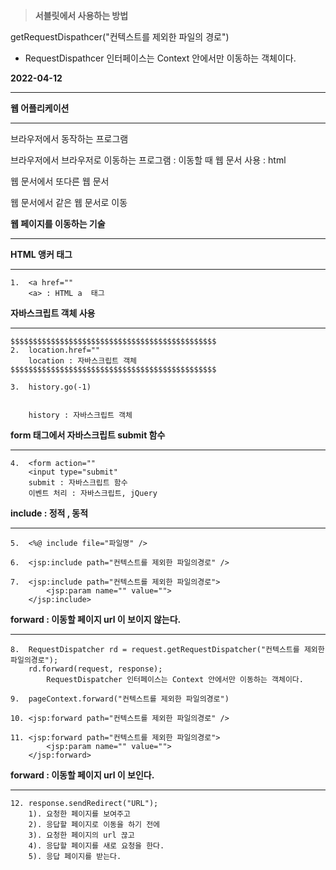 > **서블릿에서 사용하는 방법**

getRequestDispathcer("컨텍스트를 제외한 파일의 경로")

- RequestDispathcer 인터페이스는 Context 안에서만 이동하는 객체이다.

**2022-04-12**

--------------------------


**웹 어플리케이션** 

------------------------

브라우저에서 동작하는 프로그램

브라우저에서 브라우저로 이동하는 프로그램
 : 이동할 때 웹 문서 사용 : html 

웹 문서에서 또다른 웹 문서 

웹 문서에서 같은 웹 문서로 이동 


**웹 페이지를 이동하는 기술** 

----------------------------

**HTML <a> 앵커 태그** 

------------------------------------------

```
1.	<a href=""
	<a> : HTML a  태그 
```

**자바스크립트 객체 사용**

------------------------------------------

```
$$$$$$$$$$$$$$$$$$$$$$$$$$$$$$$$$$$$$$$$$$$$$$
2.	location.href=""
	location : 자바스크립트 객체 
$$$$$$$$$$$$$$$$$$$$$$$$$$$$$$$$$$$$$$$$$$$$$$
```

```
3.	history.go(-1)


	history : 자바스크립트 객체 
```

**form 태그에서 자바스크립트 submit 함수** 

------------------------------------------

```
4.	<form action=""
	<input type="submit"
	submit : 자바스크립트 함수 
	이벤트 처리 : 자바스크립트, jQuery 
```

**include : 정적 , 동적** 

------------------------------------------

```
5.	<%@ include file="파일명" />

6.	<jsp:include path="컨텍스트를 제외한 파일의경로" />

7.	<jsp:include path="컨텍스트를 제외한 파일의경로">
		<jsp:param name="" value="">
	</jsp:include>
```

**forward : 이동할 페이지 url 이 보이지 않는다.**

------------------------------------------

```
8.	RequestDispatcher rd = request.getRequestDispatcher("컨텍스트를 제외한 파일의경로");
	rd.forward(request, response);
		RequestDispatcher 인터페이스는 Context 안에서만 이동하는 객체이다.
	
9.	pageContext.forward("컨텍스트를 제외한 파일의경로")

10.	<jsp:forward path="컨텍스트를 제외한 파일의경로" />

11.	<jsp:forward path="컨텍스트를 제외한 파일의경로">
		<jsp:param name="" value="">
	</jsp:forward>
```


**forward : 이동할 페이지 url 이 보인다.**

------------------------------------------

```
12.	response.sendRedirect("URL");
	1). 요청한 페이지를 보여주고 
	2). 응답할 페이지로 이동을 하기 전에 
	3). 요청한 페이지의 url 끊고 
	4). 응답할 페이지를 새로 요청을 한다.
	5). 응답 페이지를 받는다. 
```
